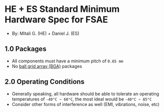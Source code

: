 # HE + ES Standard Minimum Hardware Spec for FSAE

- By: Mitali G. (HE) + Daniel J. (ES)

## 1.0 Packages

- All components must have a minimum pitch of `0.65 mm`
- No [ball grid array (BGA)](https://en.wikipedia.org/wiki/Ball_grid_array) packages

## 2.0 Operating Conditions
- Generally speaking, all hardware should be able to tolerate an operating temperatures of `-40°C ~
  60°C`, the most ideal would be `-40°C ~ 85°C`
- Consider other forms of interference as well (EMI, vibrations, noise, etc)
